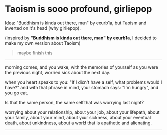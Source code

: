 # Taoism is sooo profound, girliepop

Idea: "Buddhism is kinda out there, man" by exurb1a, but Taoism and inverted on it's head (why girliepop).

(inspired by **"Buddhism is kinda out there, man" by exurb1a**, I decided to make my own version about Taoism)

> maybe finish this

---

morning comes, and you wake, with the memories of yourself as you were the previous night, worried sick about the next day.

when you heart speaks to you: "If I didn't have a self, what problems would I have?" and with that phrase in mind, your stomach says: "I'm hungry", and you go eat.

Is that the same person, the same self that was worrying last night?

worrying about your relationship, about your job, about your lifepath, about your family, about your mind, about your sickness, about your eventual death, about unkindness, about a world that is apathetic and alienating.

---


